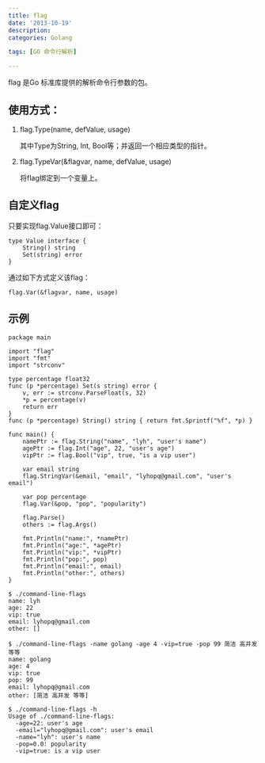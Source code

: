 ```yaml
---
title: flag
date: '2013-10-19'
description:
categories: Golang

tags: [GO 命令行解析]

---
```


flag 是Go 标准库提供的解析命令行参数的包。

## 使用方式：
1. flag.Type(name, defValue, usage)

    其中Type为String, Int, Bool等；并返回一个相应类型的指针。

2. flag.TypeVar(&flagvar, name, defValue, usage)

    将flag绑定到一个变量上。

## 自定义flag

只要实现flag.Value接口即可：

```
type Value interface {
    String() string
    Set(string) error
}
```
通过如下方式定义该flag：

    flag.Var(&flagvar, name, usage)


## 示例

```
package main

import "flag"
import "fmt"
import "strconv"

type percentage float32
func (p *percentage) Set(s string) error {
    v, err := strconv.ParseFloat(s, 32)
    *p = percentage(v)
    return err
}
func (p *percentage) String() string { return fmt.Sprintf("%f", *p) }

func main() {
    namePtr := flag.String("name", "lyh", "user's name")
    agePtr := flag.Int("age", 22, "user's age")
    vipPtr := flag.Bool("vip", true, "is a vip user")

    var email string
    flag.StringVar(&email, "email", "lyhopq@gmail.com", "user's email")

    var pop percentage
    flag.Var(&pop, "pop", "popularity")

    flag.Parse()
    others := flag.Args()

    fmt.Println("name:", *namePtr)
    fmt.Println("age:", *agePtr)
    fmt.Println("vip:", *vipPtr)
    fmt.Println("pop:", pop)
    fmt.Println("email:", email)
    fmt.Println("other:", others)
}
```

```
$ ./command-line-flags
name: lyh
age: 22
vip: true
email: lyhopq@gmail.com
other: []
```

```
$ ./command-line-flags -name golang -age 4 -vip=true -pop 99 简洁 高并发 等等
name: golang
age: 4
vip: true
pop: 99
email: lyhopq@gmail.com
other: [简洁 高并发 等等]
```

```
$ ./command-line-flags -h
Usage of ./command-line-flags:
  -age=22: user's age
  -email="lyhopq@gmail.com": user's email
  -name="lyh": user's name
  -pop=0.0: popularity
  -vip=true: is a vip user
```




